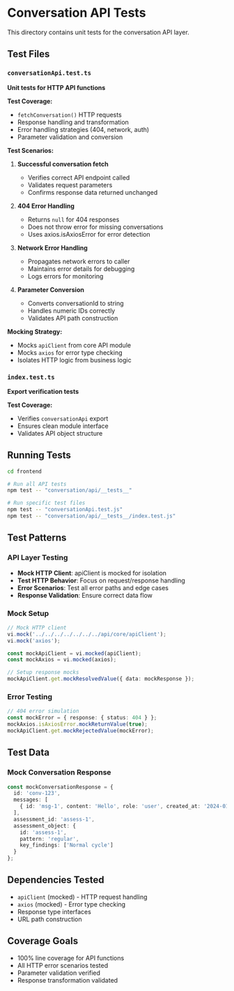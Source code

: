 # Conversation API Tests

This directory contains unit tests for the conversation API layer.

## Test Files

### `conversationApi.test.ts`
**Unit tests for HTTP API functions**

**Test Coverage:**
- `fetchConversation()` HTTP requests
- Response handling and transformation
- Error handling strategies (404, network, auth)
- Parameter validation and conversion

**Test Scenarios:**
1. **Successful conversation fetch**
   - Verifies correct API endpoint called
   - Validates request parameters
   - Confirms response data returned unchanged

2. **404 Error Handling**
   - Returns `null` for 404 responses
   - Does not throw error for missing conversations
   - Uses axios.isAxiosError for error detection

3. **Network Error Handling**  
   - Propagates network errors to caller
   - Maintains error details for debugging
   - Logs errors for monitoring

4. **Parameter Conversion**
   - Converts conversationId to string
   - Handles numeric IDs correctly
   - Validates API path construction

**Mocking Strategy:**
- Mocks `apiClient` from core API module
- Mocks `axios` for error type checking
- Isolates HTTP logic from business logic

### `index.test.ts`
**Export verification tests**

**Test Coverage:**
- Verifies `conversationApi` export
- Ensures clean module interface
- Validates API object structure

## Running Tests

```bash
cd frontend

# Run all API tests
npm test -- "conversation/api/__tests__"

# Run specific test files
npm test -- "conversationApi.test.js"
npm test -- "conversation/api/__tests__/index.test.js"
```

## Test Patterns

### API Layer Testing
- **Mock HTTP Client**: apiClient is mocked for isolation
- **Test HTTP Behavior**: Focus on request/response handling
- **Error Scenarios**: Test all error paths and edge cases
- **Response Validation**: Ensure correct data flow

### Mock Setup
```typescript
// Mock HTTP client
vi.mock('../../../../../../../api/core/apiClient');
vi.mock('axios');

const mockApiClient = vi.mocked(apiClient);
const mockAxios = vi.mocked(axios);

// Setup response mocks
mockApiClient.get.mockResolvedValue({ data: mockResponse });
```

### Error Testing
```typescript
// 404 error simulation
const mockError = { response: { status: 404 } };
mockAxios.isAxiosError.mockReturnValue(true);
mockApiClient.get.mockRejectedValue(mockError);
```

## Test Data

### Mock Conversation Response
```typescript
const mockConversationResponse = {
  id: 'conv-123',
  messages: [
    { id: 'msg-1', content: 'Hello', role: 'user', created_at: '2024-01-01T10:00:00Z' }
  ],
  assessment_id: 'assess-1',
  assessment_object: {
    id: 'assess-1',
    pattern: 'regular',
    key_findings: ['Normal cycle']
  }
};
```

## Dependencies Tested

- `apiClient` (mocked) - HTTP request handling
- `axios` (mocked) - Error type checking
- Response type interfaces
- URL path construction

## Coverage Goals

- 100% line coverage for API functions
- All HTTP error scenarios tested
- Parameter validation verified
- Response transformation validated 